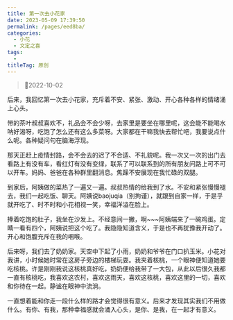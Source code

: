 ```yaml
---
title: 第一次去小花家
date: 2023-05-09 17:39:50
permalink: /pages/eed8ba/
categories:
  - 小花
  - 文定之喜
tags:
  - 
titleTag: 原创
---
```


>&#x1F4C6;2022-10-02

后来，我回忆第一次去小花家，充斥着不安、紧张、激动、开心各种各样的情绪涌上心头。

带的茶叶叔叔喜欢不，礼品会不会少呀，去家里是要坐在哪里呢，这会能不能喝水呐好渴呀，吃饱了怎么还有这么多菜呀。大家都在干嘛我快去帮忙吧，我要说点什么呢。各种疑问句在脑海浮现。

那天正赶上疫情封路，会不会去的迟了不合适、不礼貌呢。我一次又一次的出门去看路上有没有车，看红灯有没有变绿，联系了可以联系到的所有朋友问路上可不可以开车。妈妈、爸爸在各种群里翻消息。焦躁不安展现在我忙碌的双腿。

到家后，阿姨做的菜热了一遍又一遍。叔叔热情的给我到了水。不安和紧张慢慢褪去，我们一起吃饭、聊天。阿姨说baojuqia（别拘谨），就跟到自家一样，于是乎就开吃了、时不时和小花相视一笑，幸福洋溢在脸上。

捧着吃饱的肚子，我坐在沙发上。不经意间一撇，啊~~~阿姨端来了一碗鸡蛋。定睛一看有四个，阿姨说把这个吃了。我隐隐知道含义，于是也不再犹豫我开动了。开心和饱腹充斥在我的咽喉。

后来呀，我们去了奶奶家。天空中下起了小雨，奶奶和爷爷在门口扒玉米。小花对我讲，小时候她时常在这房子旁边的楼梯玩耍。我夹着核桃，一个眼神便知道她要吃核桃。许是刚刚我说这核桃真好吃，奶奶便给我带了一大包，从此以后很久我都一直有核桃吃，我喜欢这农村，喜欢这雨天，喜欢这核桃，喜欢这里的一切，喜欢和你待在一起。静谧在眼神中流淌。

一直想着能和你走一段什么样的路才会觉得很有意义。后来才发现其实我们不用做什么。有你、有我，那种幸福感就会涌入心头，是你、是我，在一起才有意义。